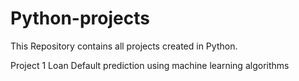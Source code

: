 # Python-projects
This Repository contains all projects created in Python.

Project 1
Loan Default prediction using machine learning algorithms
